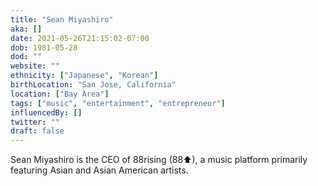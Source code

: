 ```yaml
---
title: "Sean Miyashiro"
aka: []
date: 2021-05-26T21:15:02-07:00
dob: 1981-05-28
dod: ""
website: ""
ethnicity: ["Japanese", "Korean"]
birthLocation: "San Jose, California"
location: ["Bay Area"]
tags: ["music", "entertainment", "entrepreneur"]
influencedBy: []
twitter: ""
draft: false
---
```


Sean Miyashiro is the CEO of 88rising (88⬆), a music platform primarily
featuring Asian and Asian American artists.
